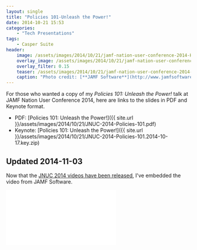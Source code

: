 ```yaml
---
layout: single
title: "Policies 101-Unleash the Power!"
date: 2014-10-21 15:53
categories:
    - "Tech Presentations"
tags:
    - Casper Suite
header:
    image: /assets/images/2014/10/21/jamf-nation-user-conference-2014-Header.jpg			# Twitter (use 'overlay_image')
    overlay_image: /assets/images/2014/10/21/jamf-nation-user-conference-2014-Header.jpg		    # Article header at 2048x768
    overlay_filter: 0.15
    teaser: /assets/images/2014/10/21/jamf-nation-user-conference-2014-Header-Twitter.jpg 		# Shrink image to 575 width
    caption: "Photo credit: [**JAMF Software**](http://www.jamfsoftware.com)"
---
```


For those who wanted a copy of my *Policies 101: Unleash the Power!* talk at JAMF Nation User Conference 2014, here are links to the slides in PDF and Keynote format.

- PDF: [Policies 101: Unleash the Power!]({{ site.url }}/assets/images/2014/10/21/JNUC-2014-Policies-101.pdf)
- Keynote: [Policies 101: Unleash the Power!]({{ site.url }}/assets/images/2014/10/21/JNUC-2014-Policies-101.2014-10-17.key.zip)

Updated 2014-11-03
---

Now that the [JNUC 2014 videos have been released][jnuc], I've embedded the video from JAMF Software.

<div class="embed-container embed-container-16x9">
    <iframe src='//www.youtube.com/embed/4Ms6DRED3NU' frameborder='0' allowtransparency webkitAllowFullScreen mozallowfullscreen allowFullScreen></iframe>
</div>


[jnuc]: http://www.jamfsoftware.com/resources/all/jamf-nation-user-conference-2014/
